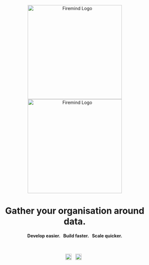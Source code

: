 <p align="center">
    <a href="https://surrealdb.com#gh-dark-mode-only" target="_blank">
        <img width="300" src="/img/white/logo.svg" alt="Firemind Logo">
    </a>
    <a href="https://surrealdb.com#gh-light-mode-only" target="_blank">
        <img width="300" src="/img/black/logo.svg" alt="Firemind Logo">
    </a>
</p>

<h1 align="center">
    Gather your organisation around data.
</h1>

<h4 align="center">Develop easier. &nbsp; Build faster. &nbsp; Scale quicker.</h4>

<br>

<p align="center">
    <a href="https://www.linkedin.com/company/hellofiremind/"><img height="20" src="https://marketing-assets.firemind.io/email-assets/images/Icon awesome-linkedin-in@2x.png" alt="LinkedIn"></a>
    &nbsp;
    <a href="https://www.youtube.com/c/firemind"><img height="20" src="https://marketing-assets.firemind.io/email-assets/images/Icon awesome-youtube@2x.png" alt="Youtube"></a>
    &nbsp;
</p>
